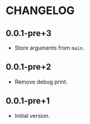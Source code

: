 # CHANGELOG

## 0.0.1-pre+3

- Store arguments from `main`.

## 0.0.1-pre+2

- Remove debug print.

## 0.0.1-pre+1

- Initial version.
